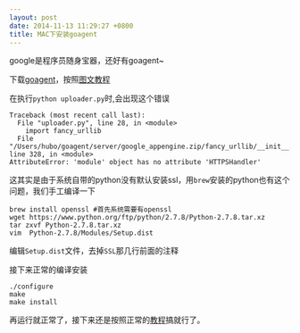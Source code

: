 ```yaml
---
layout: post
date: 2014-11-13 11:29:27 +0800
title: MAC下安装goagent
---
```


google是程序员随身宝器，还好有goagent~

下载[goagent](https://github.com/goagent/goagent/)，按照[图文教程](https://github.com/goagent/goagent/blob/wiki/InstallGuide.md)

在执行`python uploader.py`时,会出现这个错误

```
Traceback (most recent call last):
  File "uploader.py", line 28, in <module>
    import fancy_urllib
  File "/Users/hubo/goagent/server/google_appengine.zip/fancy_urllib/__init__.py", line 328, in <module>
AttributeError: 'module' object has no attribute 'HTTPSHandler'
```

这其实是由于系统自带的python没有默认安装ssl，用`brew`安装的python也有这个问题，我们手工编译一下

```
brew install openssl #首先系统需要有openssl
wget https://www.python.org/ftp/python/2.7.8/Python-2.7.8.tar.xz 
tar zxvf Python-2.7.8.tar.xz 
vim  Python-2.7.8/Modules/Setup.dist
```
编辑`Setup.dist`文件，去掉`SSL`那几行前面的注释

接下来正常的编译安装

```
./configure
make 
make install
```
再运行就正常了，接下来还是按照正常的[教程](https://github.com/goagent/goagent/blob/wiki/InstallGuide.md)搞就行了。

